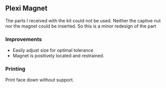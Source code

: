 ## Plexi Magnet

The parts I received with the kit could not be used. Neither the captive nut
nor the magnet could be inserted. So this is a minor redesign of the part

### Improvements

- Easily adjust size for optimal tolerance
- Magnet is positively located and restrained.

### Printing

Print face down without support.
